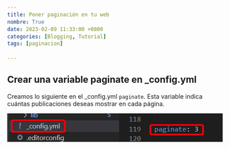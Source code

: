 ```yaml
---
title: Poner paginación en tu web
nombre: True
date: 2023-02-09 11:33:00 +0800
categories: [Blogging, Tutorial]
tags: [paginacion]

---
```


## Crear una variable paginate en _config.yml

Creamos lo siguiente en el _config.yml `paginate`. Esta variable indica cuántas publicaciones deseas mostrar en cada página.

![Desktop View](/assets/img/paginate.png)